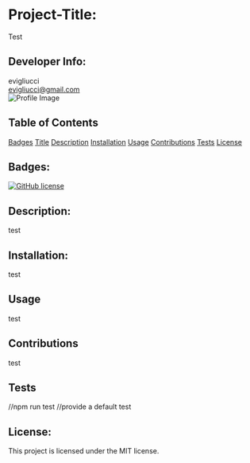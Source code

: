 
# Project-Title:
Test  

## Developer Info:
evigliucci  
evigliucci@gmail.com  
![Profile Image](https://avatars2.githubusercontent.com/u/16843294?v=4)

## Table of Contents
[Badges](#Badges)
[Title](#Project-Title)
[Description](#Description)
[Installation](#Installation)
[Usage](#Usage)
[Contributions](#Contributions)
[Tests](#Tests)
[License](#License)

## Badges:
[![GitHub license](https://img.shields.io/badge/license-MIT-blue.svg)](https://github.com/evigliucci/test)

## Description:
test  

## Installation:
test  

## Usage
test  

## Contributions
test  

## Tests
//npm run test
//provide a default
test  

## License:
This project is licensed under the MIT license.  
